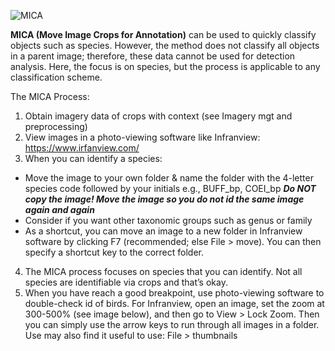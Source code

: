 
![MICA](https://github.com/user-attachments/assets/ba4477c8-2381-41d8-a564-5787bd02638c)

**MICA (Move Image Crops for Annotation)** can be used to quickly classify objects such as species. However, the method does not classify all objects in a parent image; therefore, these data cannot be used for detection analysis. Here, the focus is on species, but the process is applicable to any classification scheme.

The MICA Process:
1) Obtain imagery data of crops with context (see Imagery mgt and preprocessing)
2) View images in a photo-viewing software like Infranview: https://www.irfanview.com/
3) When you can identify a species:
  - Move the image to your own folder & name the folder with the 4-letter species code followed by your initials
  e.g., BUFF_bp, COEI_bp
*****Do NOT copy the image! Move the image so you do not id the same image again and again*****
  - Consider if you want other taxonomic groups such as genus or family
  - As a shortcut, you can move an image to a new folder in Infranview software by clicking F7 (recommended; else File > move).  You can then specify a shortcut key to the     correct folder.
4) The MICA process focuses on species that you can identify. Not all species are identifiable via crops and that’s okay.
5) When you have reach a good breakpoint, use photo-viewing software to double-check id of birds. For Infranview, open an image, set the zoom at 300-500% (see image below), and then go to View > Lock Zoom. Then you can simply use the arrow keys to run through all images in a folder. Use may also find it useful to use: File > thumbnails
